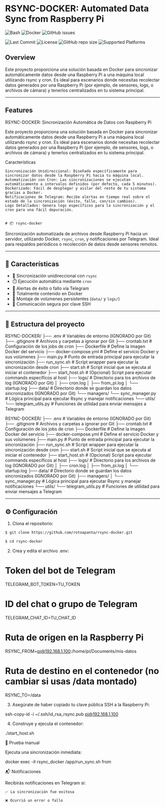 # RSYNC-DOCKER: Automated Data Sync from Raspberry Pi

![Bash](https://img.shields.io/badge/bash-v4.4-blue.svg)
![Docker](https://img.shields.io/badge/docker-ready-blue)
![GitHub issues](https://img.shields.io/github/issues/rotoapanta/rsync-docker)

![Last Commit](https://img.shields.io/github/last-commit/rotoapanta/digos-data-cube-to-miniseed-converter)
![License](https://img.shields.io/github/license/rotoapanta/digos-data-cube-to-miniseed-converter)
![GitHub repo size](https://img.shields.io/github/repo-size/rotoapanta/digos-data-cube-to-miniseed-converter)
![Supported Platforms](https://img.shields.io/badge/platform-Linux%20|%20macOS-green)

## Overview

Este proyecto proporciona una solución basada en Docker para sincronizar automáticamente datos desde una Raspberry Pi a una máquina local utilizando rsync y cron. Es ideal para escenarios donde necesitas recolectar datos generados por una Raspberry Pi (por ejemplo, de sensores, logs, o archivos de cámara) y tenerlos centralizados en tu sistema principal.

---
## Features



RSYNC-DOCKER: Sincronización Automática de Datos con Raspberry Pi

Este proyecto proporciona una solución basada en Docker para sincronizar automáticamente datos desde una Raspberry Pi a una máquina local utilizando rsync y cron. Es ideal para escenarios donde necesitas recolectar datos generados por una Raspberry Pi (por ejemplo, de sensores, logs, o archivos de cámara) y tenerlos centralizados en tu sistema principal.

Características

    Sincronización Unidireccional: Diseñado específicamente para sincronizar datos desde la Raspberry Pi hacia tu máquina local.
    Automatización con Cron: Las sincronizaciones se ejecutan automáticamente a intervalos definidos (por defecto, cada 5 minutos).
    Dockerizado: Fácil de desplegar y aislar del resto de tu sistema gracias a Docker.
    Notificaciones de Telegram: Recibe alertas en tiempo real sobre el estado de la sincronización (éxito, fallo, con/sin cambios).
    Logs Detallados: Genera logs específicos para la sincronización y el cron para una fácil depuración.


    # 📦 rsync-docker

Sincronización automatizada de archivos desde Raspberry Pi hacia un servidor, utilizando Docker, `rsync`, `cron`, y notificaciones por Telegram. Ideal para respaldos periódicos o recolección de datos desde sensores remotos.

---

## 🚀 Características

- 🔁 Sincronización unidireccional con `rsync`
- ⏱️ Ejecución automática mediante `cron`
- 📩 Alertas de éxito o fallo vía Telegram
- 🐳 Totalmente contenido en Docker
- 📂 Montaje de volúmenes persistentes (`data/` y `logs/`)
- 🔐 Comunicación segura por clave SSH

---

## 📁 Estructura del proyecto

RSYNC-DOCKER/
├── .env                  # Variables de entorno (IGNORADO por Git)
├── .gitignore            # Archivos y carpetas a ignorar por Git
├── crontab.txt           # Configuración de los jobs de cron
├── Dockerfile            # Define la imagen Docker del servicio
├── docker-compose.yml    # Define el servicio Docker y sus volúmenes
├── main.py               # Punto de entrada principal para ejecutar la sincronización
├── run_sync.sh           # Script wrapper para ejecutar la sincronización desde cron
├── start.sh              # Script inicial que se ejecuta al iniciar el contenedor
├── start_host.sh         # (Opcional) Script para ejecutar commands específicos al host
├── logs/                 # Directorio para los archivos de log (IGNORADO por Git)
│   ├── cron.log
│   ├── from_pi.log
│   └── startup.log
├── data/                 # Directorio donde se guardan los datos sincronizados (IGNORADO por Git)
└── managers/
    └── sync_manager.py   # Lógica principal para ejecutar Rsync y manejar notificaciones
└── utils/
    └── telegram_utils.py # Funciones de utilidad para enviar mensajes a Telegram


RSYNC-DOCKER/
├── .env # Variables de entorno (IGNORADO por Git)
├── .gitignore # Archivos y carpetas a ignorar por Git
├── crontab.txt # Configuración de los jobs de cron
├── Dockerfile # Define la imagen Docker del servicio
├── docker-compose.yml # Define el servicio Docker y sus volúmenes
├── main.py # Punto de entrada principal para ejecutar la sincronización
├── run_sync.sh # Script wrapper para ejecutar la sincronización desde cron
├── start.sh # Script inicial que se ejecuta al iniciar el contenedor
├── start_host.sh # (Opcional) Script para ejecutar commands específicos al host
├── logs/ # Directorio para los archivos de log (IGNORADO por Git)
│ ├── cron.log
│ ├── from_pi.log
│ └── startup.log
├── data/ # Directorio donde se guardan los datos sincronizados (IGNORADO por Git)
├── managers/
│ └── sync_manager.py # Lógica principal para ejecutar Rsync y manejar notificaciones
└── utils/
└── telegram_utils.py # Funciones de utilidad para enviar mensajes a Telegram

---

## ⚙️ Configuración

1. Clona el repositorio:

```bash
$ git clone https://github.com/rotoapanta/rsync-docker.git
```
```bash
$ cd rsync-docker
```

2. Crea y edita el archivo .env:

# Token del bot de Telegram
TELEGRAM_BOT_TOKEN=TU_TOKEN

# ID del chat o grupo de Telegram
TELEGRAM_CHAT_ID=TU_CHAT_ID

# Ruta de origen en la Raspberry Pi
RSYNC_FROM=pi@192.168.1.100:/home/pi/Documents/mis-datos

# Ruta de destino en el contenedor (no cambiar si usas /data montado)
RSYNC_TO=/data

3. Asegúrate de haber copiado tu clave pública SSH a la Raspberry Pi:

ssh-copy-id -i ~/.ssh/id_rsa_rsync.pub pi@192.168.1.100

4. Construye y ejecuta el contenedor:

./start_host.sh

🧪 Prueba manual

Ejecuta una sincronización inmediata:

docker exec -it rsync_docker /app/run_sync.sh from

📬 Notificaciones

Recibirás notificaciones en Telegram si:

    ✅ La sincronización fue exitosa

    ❌ Ocurrió un error o fallo

